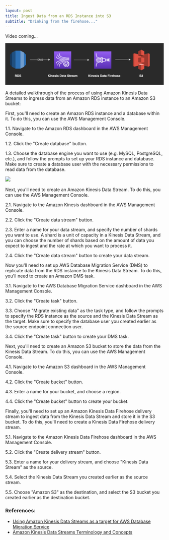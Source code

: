 ```yaml
---
layout: post
title: Ingest Data from an RDS Instance into S3
subtitle: "Drinking from the firehose..."
---
```


Video coming...

![](/img/data_streaming.png)

A detailed walkthrough of the process of using Amazon Kinesis Data Streams to ingress data from an Amazon RDS instance to an Amazon S3 bucket:

First, you'll need to create an Amazon RDS instance and a database within it. To do this, you can use the AWS Management Console.

1.1. Navigate to the Amazon RDS dashboard in the AWS Management Console.

1.2. Click the "Create database" button.

1.3. Choose the database engine you want to use (e.g. MySQL, PostgreSQL, etc.), and follow the prompts to set up your RDS instance and database. Make sure to create a database user with the necessary permissions to read data from the database.

![](/img/data_streaming/steps_1_3.gif)

Next, you'll need to create an Amazon Kinesis Data Stream. To do this, you can use the AWS Management Console.

2.1. Navigate to the Amazon Kinesis dashboard in the AWS Management Console.

2.2. Click the "Create data stream" button.

2.3. Enter a name for your data stream, and specify the number of shards you want to use. A shard is a unit of capacity in a Kinesis Data Stream, and you can choose the number of shards based on the amount of data you expect to ingest and the rate at which you want to process it.

2.4. Click the "Create data stream" button to create your data stream.

Now you'll need to set up AWS Database Migration Service (DMS) to replicate data from the RDS instance to the Kinesis Data Stream. To do this, you'll need to create an Amazon DMS task.

3.1. Navigate to the AWS Database Migration Service dashboard in the AWS Management Console.

3.2. Click the "Create task" button.

3.3. Choose "Migrate existing data" as the task type, and follow the prompts to specify the RDS instance as the source and the Kinesis Data Stream as the target. Make sure to specify the database user you created earlier as the source endpoint connection user.

3.4. Click the "Create task" button to create your DMS task.

Next, you'll need to create an Amazon S3 bucket to store the data from the Kinesis Data Stream. To do this, you can use the AWS Management Console.

4.1. Navigate to the Amazon S3 dashboard in the AWS Management Console.

4.2. Click the "Create bucket" button.

4.3. Enter a name for your bucket, and choose a region.

4.4. Click the "Create bucket" button to create your bucket.

Finally, you'll need to set up an Amazon Kinesis Data Firehose delivery stream to ingest data from the Kinesis Data Stream and store it in the S3 bucket. To do this, you'll need to create a Kinesis Data Firehose delivery stream.

5.1. Navigate to the Amazon Kinesis Data Firehose dashboard in the AWS Management Console.

5.2. Click the "Create delivery stream" button.

5.3. Enter a name for your delivery stream, and choose "Kinesis Data Stream" as the source.

5.4. Select the Kinesis Data Stream you created earlier as the source stream.

5.5. Choose "Amazon S3" as the destination, and select the S3 bucket you created earlier as the destination bucket.

### References:

- [Using Amazon Kinesis Data Streams as a target for AWS Database Migration Service](https://docs.aws.amazon.com/dms/latest/userguide/CHAP_Target.Kinesis.html)
- [Amazon Kinesis Data Streams Terminology and Concepts](https://docs.aws.amazon.com/streams/latest/dev/key-concepts.html#shard)